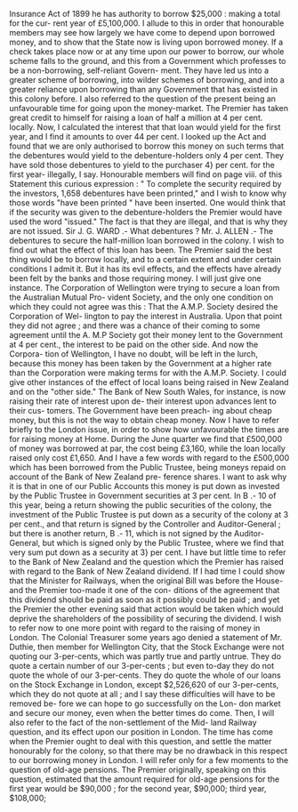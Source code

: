 Insurance Act of 1899 he has authority to borrow $25,000 : making a total for the cur- rent year of £5,100,000. I allude to this in order that honourable members may see how largely we have come to depend upon borrowed money, and to show that the State now is living upon borrowed money. If a check takes place now or at any time upon our power to borrow, our whole scheme falls to the ground, and this from a Government which professes to be a non-borrowing, self-reliant Govern- ment. They have led us into a greater scheme of borrowing, into wilder schemes of borrowing, and into a greater reliance upon borrowing than any Government that has existed in this colony before. I also referred to the question of the present being an unfavourable time for going upon the money-market. The Premier has taken great credit to himself for raising a loan of half a million at 4 per cent. locally. Now, I calculated the interest that that loan would yield for the first year, and I find it amounts to over 44 per cent. I looked up the Act and found that we are only authorised to borrow this money on such terms that the debentures would yield to the debenture-holders only 4 per cent. They have sold those debentures to yield to the purchaser 4} per cent. for the first year- illegally, I say. Honourable members will find on page viii. of this Statement this curious expression : " To complete the security required by the investors, 1,658 debentures have been printed," and I wish to know why those words "have been printed " have been inserted. One would think that if the security was given to the debenture-holders the Premier would have used the word "issued." The fact is that they are illegal, and that is why they are not issued. Sir J. G. WARD .- What debentures ? Mr. J. ALLEN .- The debentures to secure the half-million loan borrowed in the colony. I wish to find out what the effect of this loan has been. The Premier said the best thing would be to borrow locally, and to a certain extent and under certain conditions I admit it. But it has its evil effects, and the effects have already been felt by the banks and those requiring money. I will just give one instance. The Corporation of Wellington were trying to secure a loan from the Australian Mutual Pro- vident Society, and the only one condition on which they could not agree was this : That the A.M.P. Society desired the Corporation of Wel- lington to pay the interest in Australia. Upon that point they did not agree ; and there was a chance of their coming to some agreement until the A. M.P Society got their money lent to the Government at 4 per cent., the interest to be paid on the other side. And now the Corpora- tion of Wellington, I have no doubt, will be left in the lurch, because this money has been taken by the Government at a higher rate than the Corporation were making terms for with the A.M.P. Society. I could give other instances of the effect of local loans being raised in New Zealand and on the "other side." The Bank of New South Wales, for instance, is now raising their rate of interest upon de- their interest upon advances lent to their cus- tomers. The Government have been preach- ing about cheap money, but this is not the way to obtain cheap money. Now I have to refer briefly to the London issue, in order to show how unfavourable the times are for raising money at Home. During the June quarter we find that £500,000 of money was borrowed at par, the cost being £3,160, while the loan locally raised only cost £1,650. And I have a few words with regard to the £500,000 which has been borrowed from the Public Trustee, being moneys repaid on account of the Bank of New Zealand pre- ference shares. I want to ask why it is that in one of our Public Accounts this money is put down as invested by the Public Trustee in Government securities at 3 per cent. In B .- 10 of this year, being a return showing the public securities of the colony, the investment of the Public Trustee is put down as a security of the colony at 3 per cent., and that return is signed by the Controller and Auditor-General ; but there is another return, B .- 11, which is not signed by the Auditor-General, but which is signed only by the Public Trustee, where we find that very sum put down as a security at 3} per cent. I have but little time to refer to the Bank of New Zealand and the question which the Premier has raised with regard to the Bank of New Zealand dividend. If I had time I could show that the Minister for Railways, when the original Bill was before the House- and the Premier too-made it one of the con- ditions of the agreement that this dividend should be paid as soon as it possibly could be paid ; and yet the Premier the other evening said that action would be taken which would deprive the shareholders of the possibility of securing the dividend. I wish to refer now to one more point with regard to the raising of money in London. The Colonial Treasurer some years ago denied a statement of Mr. Duthie, then member for Wellington City, that the Stock Exchange were not quoting our 3-per-cents, which was partly true and partly untrue. They do quote a certain number of our 3-per-cents ; but even to-day they do not quote the whole of our 3-per-cents. They do quote the whole of our loans on the Stock Exchange in London, except $2,526,620 of our 3-per-cents, which they do not quote at all ; and I say these difficulties will have to be removed be- fore we can hope to go successfully on the Lon- don market and secure our money, even when the better times do come. Then, I will also refer to the fact of the non-settlement of the Mid- land Railway question, and its effect upon our position in London. The time has come when the Premier ought to deal with this question, and settle the matter honourably for the colony, so that there may be no drawback in this respect to our borrowing money in London. I will refer only for a few moments to the question of old-age pensions. The Premier originally, speaking on this question, estimated that the amount required for old-age pensions for the first year would be $90,000 ; for the second year, $90,000; third year, $108,000; 